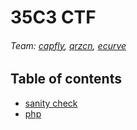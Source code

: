 # 35C3 CTF
###### Team: [capfly](https://github.com/Capfly), [qrzcn](https://github.com/qrzcn), [ecurve](https://github.com/Pascalao)

## Table of contents

* [sanity check](https://github.com/Lev9L-Team/ctf/tree/master/2018-12-27-35c3ctf/sanity_check)
* [php](https://github.com/Lev9L-Team/ctf/tree/master/2018-12-27-35c3ctf/php)